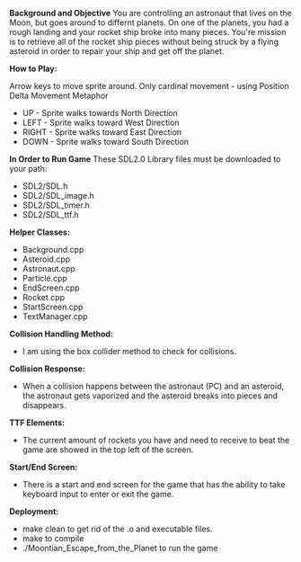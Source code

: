 **Background and Objective**
You are controlling an astronaut that lives on the Moon, but goes around to differnt planets.  On one of the planets, you had a rough landing and your rocket ship broke into many pieces.  You're mission is to retrieve all of the rocket ship pieces without being struck by a flying asteroid in order to repair your ship and get off the planet.

**How to Play:**

Arrow keys to move sprite around.
Only cardinal movement - using Position Delta Movement Metaphor

  * UP - Sprite walks towards North Direction
  * LEFT - Sprite walks toward West Direction
  * RIGHT - Sprite walks toward East Direction
  * DOWN - Sprite walks toward South Direction  

**In Order to Run Game**
These SDL2.0 Library files must be downloaded to your path:
  * SDL2/SDL.h
  * SDL2/SDL_image.h
  * SDL2/SDL_timer.h
  * SDL2/SDL_ttf.h

**Helper Classes:**

  * Background.cpp
  * Asteroid.cpp
  * Astronaut.cpp
  * Particle.cpp
  * EndScreen.cpp
  * Rocket.cpp
  * StartScreen.cpp
  * TextManager.cpp

**Collision Handling Method:**
  * I am using the box collider method to check for collisions.

**Collision Response:**
  * When a collision happens between the astronaut (PC) and an asteroid, the astronaut gets vaporized and the asteroid breaks into pieces and disappears.

**TTF Elements:**
  * The current amount of rockets you have and need to receive to beat the game are showed in the top left of the screen.

**Start/End Screen:**
  * There is a start and end screen for the game that has the ability to take keyboard input to enter or exit the game.

**Deployment:**

  * make clean to get rid of the .o and executable files.
  * make to compile
  * ./Moontian_Escape_from_the_Planet to run the game


